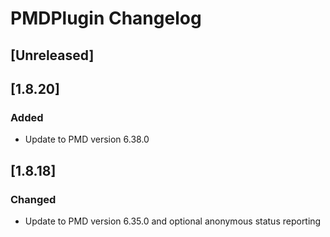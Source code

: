 <!-- Keep a Changelog guide -> https://keepachangelog.com -->

# PMDPlugin Changelog

## [Unreleased]
## [1.8.20]
### Added
- Update to PMD version 6.38.0

## [1.8.18]
### Changed
- Update to PMD version 6.35.0 and optional anonymous status reporting